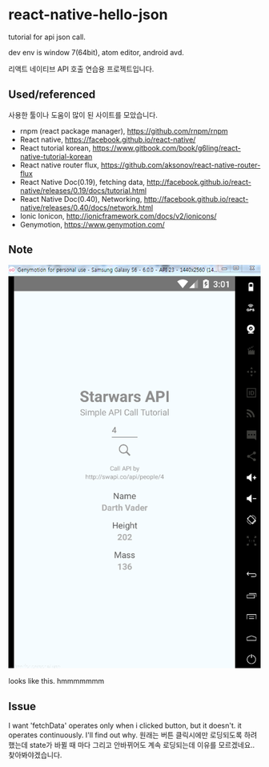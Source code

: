# react-native-hello-json
tutorial for api json call.

dev env is window 7(64bit), atom editor, android avd.

리액트 네이티브 API 호출 연습용 프로젝트입니다.

## Used/referenced
사용한 툴이나 도움이 많이 된 사이트를 모았습니다.

+ rnpm (react package manager), https://github.com/rnpm/rnpm
+ React native, https://facebook.github.io/react-native/
+ React tutorial korean, https://www.gitbook.com/book/g6ling/react-native-tutorial-korean
+ React native router flux, https://github.com/aksonov/react-native-router-flux
+ React Native Doc(0.19), fetching data, http://facebook.github.io/react-native/releases/0.19/docs/tutorial.html
+ React Native Doc(0.40), Networking, http://facebook.github.io/react-native/releases/0.40/docs/network.html
+ Ionic Ionicon, http://ionicframework.com/docs/v2/ionicons/
+ Genymotion, https://www.genymotion.com/

## Note
<p align="center">
    <img src ="https://github.com/Lenir/react-native-hello-json/blob/master/starwarsAPI.png" />
</p>

looks like this. hmmmmmmm


## Issue
I want 'fetchData' operates only when i clicked button, but it doesn't. it operates continuously. I'll find out why.
원래는 버튼 클릭시에만 로딩되도록 하려 했는데 state가 바뀔 때 마다 그리고 안바뀌어도 계속 로딩되는데 이유를 모르겠네요.. 찾아봐야겠습니다.
